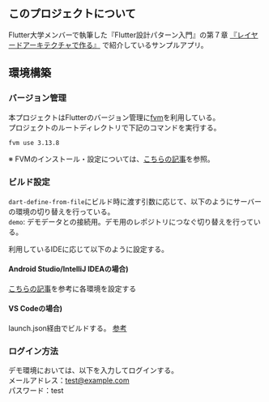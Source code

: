 ## このプロジェクトについて
Flutter大学メンバーで執筆した『Flutter設計パターン入門』の第７章 [『レイヤードアーキテクチャで作る』](https://zenn.dev/flutteruniv/books/flutter-architecture/viewer/5_layered-architecture
) で紹介しているサンプルアプリ。


## 環境構築

### バージョン管理
本プロジェクトはFlutterのバージョン管理に[fvm](https://fvm.app/)を利用している。  
プロジェクトのルートディレクトリで下記のコマンドを実行する。
```bash
fvm use 3.13.8
```
※ FVMのインストール・設定については、[こちらの記事](https://zenn.dev/riscait/articles/flutter-version-management)を参照。


### ビルド設定
`dart-define-from-file`にビルド時に渡す引数に応じて、以下のようにサーバーの環境の切り替えを行っている。  
`demo`: デモデータとの接続用。デモ用のレポジトリにつなぐ切り替えを行っている。  

利用しているIDEに応じて以下のように設定する。
#### Android Studio/IntelliJ IDEAの場合)
[こちらの記事](https://zenn.dev/mamushi/scraps/13c0232c88227e)を参考に各環境を設定する

#### VS Codeの場合)
launch.json経由でビルドする。
[参考](https://zenn.dev/altiveinc/articles/separating-environments-in-flutter?redirected=1#vs-code-%E3%81%AE%E8%A8%AD%E5%AE%9A%E4%BE%8B)

### ログイン方法
デモ環境においては、以下を入力してログインする。  
メールアドレス：test@example.com  
パスワード：test  

